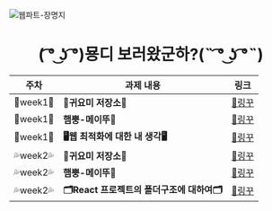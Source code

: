 ![웹파트-장명지](https://user-images.githubusercontent.com/79238676/227775976-6d5d0594-d342-465b-94d8-35239bae3b6e.png)

<div align=center>
  
  <h1>
    ( ͡° ͜ʖ ͡°)묭디 보러왔군하?(˵ ͡° ͜ʖ ͡°˵)
  </h1>
  
</div>

<div align=center>

  |주차|과제 내용|링크|
|------|---|---|
|💛week1💛|**🌱귀요미 저장소🌱**|[🔗링꾸](https://github.com/GO-SOPT-WEB/MyungJiJANG/pull/1)|
|💛week1💛|**햄뿡-메이뚜💨**|[🔗링꾸](https://github.com/GO-SOPT-WEB/MyungJiJANG/pull/2)|
|💛week1💛|**🖥웹 최적화에 대한 내 생각🖥️**|[🔗링꾸](https://github.com/GO-SOPT-WEB/MyungJiJANG/pull/3)|
|💦week2💦|**🌱귀요미 저장소🌱**|[🔗링꾸](https://github.com/GO-SOPT-WEB/MyungJiJANG/pull/6)|
|💦week2💦|**햄뿡-메이뚜💨**|[🔗링꾸](https://github.com/GO-SOPT-WEB/MyungJiJANG/pull/5)|
|💦week2💦|**🗂️React 프로젝트의 폴더구조에 대하여🗂️**|[🔗링꾸](https://github.com/GO-SOPT-WEB/MyungJiJANG/pull/4)|

</div>
